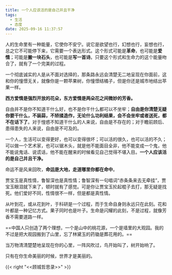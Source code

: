 ```yaml
---
title: 一个人应该活的是自己并且干净
tags:
  - 生活
  - 态度
date: 2025-09-16 11:37:57
---
```


人的生命里有一种能量，它使你不安宁。说它是欲望也行，幻想也行，妄想也行，总之它不可能停下来，它需要一个表达形式。这个形式可能是**革命**，也可能是**爱情**；可能是**搬一块石头**，也可能是**写一首诗**。只要这个形式和生命力的这个能量吻合了，就有了一个完美的过程。

一个彻底诚实的人是从不面对选择的，那条路永远会清楚无二地呈现在你面前，这和你的憧憬无关，就像你是一颗苹果树，你憧憬结橘子，但是你还是城市地结出苹果一样。

**西方爱情是强烈开放的花朵，东方爱情是两朵花之间微妙的芳香。**

自由并不是你不知道干什么好，也不是你干什么都可以不坐牢；**自由是你清楚无疑你要干什么，不装蒜，不矫揉造作，无论什么功利结果，会不会坐牢或者送死，都不在话下了**。对于惶惑不知道干什么的人来说，自由是不存在的；对于瞻前顾后、患得患失的人来说，自由是不可及的。

一个人，生活可以变得更好，也可以变得很坏；可以活的很久，也可以活的不久；可以做一个艺术家，也可以锯木头，就是他不能面目全非，他不能变成一个鬼，他不能说鬼话、说谎话，他不能在醒来的时候看见自己觉得不堪入目。**一个人应该活的是自己并且干净。**

命运不是风来回吹，**命运是大地，走道哪里你都在命中**。

贾宝玉是真性情，鲁智深也是真性情；鲁智深有一句唱词“赤条条来去无牵挂”，贾宝玉眼泪就下来了，顿时就有了感觉。可是你让贾宝玉抡起棍子去打，那无疑是找死。他们爱好不同，性情很不一样，但是都是真性情。

从叶到花，或从花到叶，于科研是一个过程，而于生命自身则永远只在此刻。花和叶都是一种记忆方式。果子同时也是叶子。生命是闪耀的此刻，不是过程，就像芳香不需要道路一样。

==中国人只创造了两个理想，一个是山中的桃花源，一个是墙里的大观园。我的不过是把大观园搬到了山里，忘了林黛玉的药锄是葬花用的。==

当万物清清楚楚地呈现在你的心里，一阵风吹过，鸟开始叫了，树开始响了。

只有在你生命美丽的时候，世界才是美丽的。


{{< right "<<顾城哲思录>>" >}}
